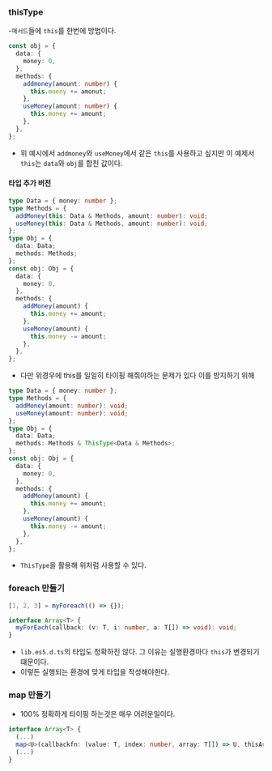 ### thisType

-`매서드`들에 `this`를 한번에 방법이다.

```ts
const obj = {
  data: {
    money: 0,
  },
  methods: {
    addmoney(amount: number) {
      this.moeny += amonut;
    },
    useMoney(amount: number) {
      this.money += amount;
    },
  },
};
```

- 위 예시에서 `addmoney`와 `useMoney`에서 같은 `this`를 사용하고 싶지만 이 예제서 `this`는 `data`와 `obj`를 합친 값이다.

#### 타입 추가 버전

```ts
type Data = { money: number };
type Methods = {
  addMoney(this: Data & Methods, amount: number): void;
  useMoney(this: Data & Methods, amount: number): void;
};
type Obj = {
  data: Data;
  methods: Methods;
};
const obj: Obj = {
  data: {
    money: 0,
  },
  methods: {
    addMoney(amount) {
      this.money += amount;
    },
    useMoney(amount) {
      this.money -= amount;
    },
  },
};
```

- 다만 위경우에 this를 일일히 타이핑 해줘야하는 문제가 있다 이를 방지하기 위해

```ts
type Data = { money: number };
type Methods = {
  addMoney(amount: number): void;
  useMoney(amount: number): void;
};
type Obj = {
  data: Data;
  methods: Methods & ThisType<Data & Methods>;
};
const obj: Obj = {
  data: {
    money: 0,
  },
  methods: {
    addMoney(amount) {
      this.money += amount;
    },
    useMoney(amount) {
      this.money -= amount;
    },
  },
};
```

- `ThisType`을 활용해 위처럼 사용할 수 있다.

### foreach 만들기

```ts
[1, 2, 3] = myForeach(() => {});

interface Array<T> {
  myForEach(callback: (v: T, i: number, a: T[]) => void): void;
}
```

- `lib.es5.d.ts`의 타입도 정확하진 않다. 그 이유는 실행환경마다 `this`가 변경되기 떄문이다.
- 이렇든 실행되는 환경에 맞게 타입을 작성해야한다.

### map 만들기

- 100% 정확하게 타이핑 하는것은 매우 어려운일이다.

```ts
interface Array<T> {
  (...)
  map<U>(callbackfn: (value: T, index: number, array: T[]) => U, thisArg?: any): U[];
  (...)
}
```
